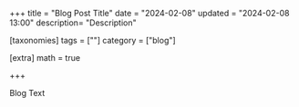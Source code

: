 +++
title = "Blog Post Title"
date = "2024-02-08"
updated = "2024-02-08 13:00"
description= "Description"

[taxonomies]
tags = [""]
category = ["blog"]

[extra]
math = true

+++

Blog Text

